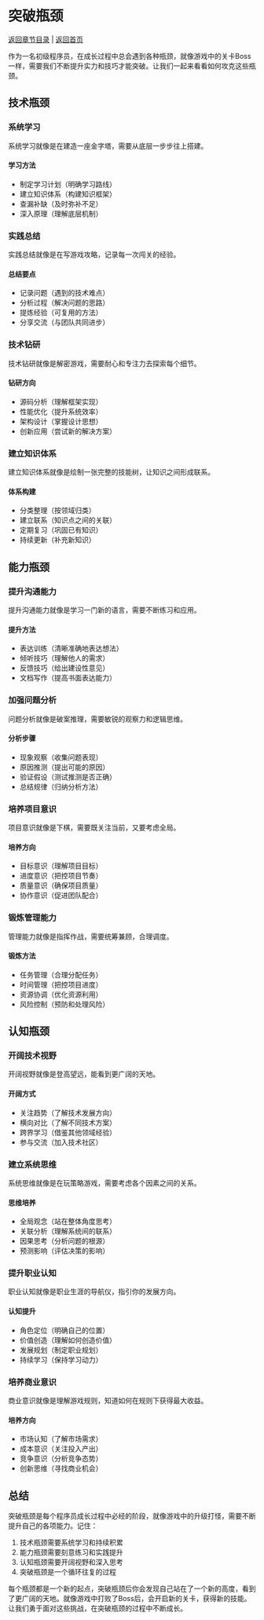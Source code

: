 # 突破瓶颈

[返回章节目录](./index.md) | [返回首页](../README.md)

作为一名初级程序员，在成长过程中总会遇到各种瓶颈，就像游戏中的关卡Boss一样，需要我们不断提升实力和技巧才能突破。让我们一起来看看如何攻克这些瓶颈。

## 技术瓶颈

### 系统学习

系统学习就像是在建造一座金字塔，需要从底层一步步往上搭建。

#### 学习方法
- 制定学习计划（明确学习路线）
- 建立知识体系（构建知识框架）
- 查漏补缺（及时弥补不足）
- 深入原理（理解底层机制）

### 实践总结

实践总结就像是在写游戏攻略，记录每一次闯关的经验。

#### 总结要点
- 记录问题（遇到的技术难点）
- 分析过程（解决问题的思路）
- 提炼经验（可复用的方法）
- 分享交流（与团队共同进步）

### 技术钻研

技术钻研就像是解密游戏，需要耐心和专注力去探索每个细节。

#### 钻研方向
- 源码分析（理解框架实现）
- 性能优化（提升系统效率）
- 架构设计（掌握设计思想）
- 创新应用（尝试新的解决方案）

### 建立知识体系

建立知识体系就像是绘制一张完整的技能树，让知识之间形成联系。

#### 体系构建
- 分类整理（按领域归类）
- 建立联系（知识点之间的关联）
- 定期复习（巩固已有知识）
- 持续更新（补充新知识）

## 能力瓶颈

### 提升沟通能力

提升沟通能力就像是学习一门新的语言，需要不断练习和应用。

#### 提升方法
- 表达训练（清晰准确地表达想法）
- 倾听技巧（理解他人的需求）
- 反馈技巧（给出建设性意见）
- 文档写作（提高书面表达能力）

### 加强问题分析

问题分析就像是破案推理，需要敏锐的观察力和逻辑思维。

#### 分析步骤
- 现象观察（收集问题表现）
- 原因推测（提出可能的原因）
- 验证假设（测试推测是否正确）
- 总结规律（归纳分析方法）

### 培养项目意识

项目意识就像是下棋，需要既关注当前，又要考虑全局。

#### 培养方向
- 目标意识（理解项目目标）
- 进度意识（把控项目节奏）
- 质量意识（确保项目质量）
- 协作意识（促进团队配合）

### 锻炼管理能力

管理能力就像是指挥作战，需要统筹兼顾，合理调度。

#### 锻炼方法
- 任务管理（合理分配任务）
- 时间管理（把控项目进度）
- 资源协调（优化资源利用）
- 风险控制（预防和处理风险）

## 认知瓶颈

### 开阔技术视野

开阔视野就像是登高望远，能看到更广阔的天地。

#### 开阔方式
- 关注趋势（了解技术发展方向）
- 横向对比（了解不同技术方案）
- 跨界学习（借鉴其他领域经验）
- 参与交流（加入技术社区）

### 建立系统思维

系统思维就像是在玩策略游戏，需要考虑各个因素之间的关系。

#### 思维培养
- 全局观念（站在整体角度思考）
- 关联分析（理解系统间的联系）
- 因果思考（分析问题的根源）
- 预测影响（评估决策的影响）

### 提升职业认知

职业认知就像是职业生涯的导航仪，指引你的发展方向。

#### 认知提升
- 角色定位（明确自己的位置）
- 价值创造（理解如何创造价值）
- 发展规划（制定职业规划）
- 持续学习（保持学习动力）

### 培养商业意识

商业意识就像是理解游戏规则，知道如何在规则下获得最大收益。

#### 培养方向
- 市场认知（了解市场需求）
- 成本意识（关注投入产出）
- 竞争意识（分析竞争态势）
- 创新思维（寻找商业机会）

## 总结

突破瓶颈是每个程序员成长过程中必经的阶段，就像游戏中的升级打怪，需要不断提升自己的各项能力。记住：

1. 技术瓶颈需要系统学习和持续积累
2. 能力瓶颈需要刻意练习和实践提升
3. 认知瓶颈需要开阔视野和深入思考
4. 突破瓶颈是一个循环往复的过程

每个瓶颈都是一个新的起点，突破瓶颈后你会发现自己站在了一个新的高度，看到了更广阔的天地。就像游戏中打败了Boss后，会开启新的关卡，获得新的技能。让我们勇于面对这些挑战，在突破瓶颈的过程中不断成长。
